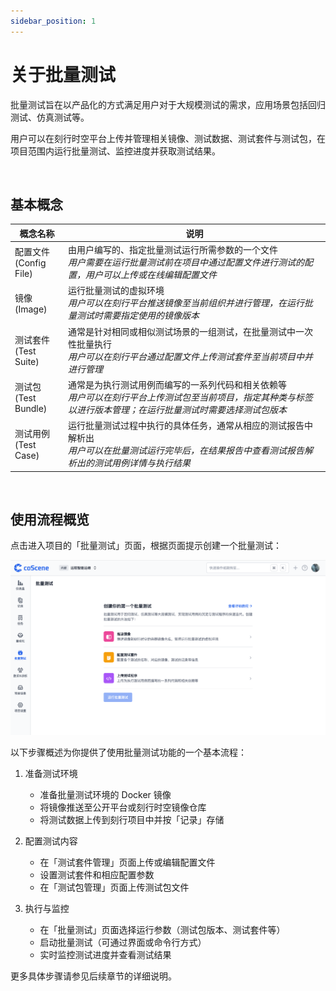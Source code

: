 ```yaml
---
sidebar_position: 1
---
```


# 关于批量测试

批量测试旨在以产品化的方式满足用户对于大规模测试的需求，应用场景包括回归测试、仿真测试等。

用户可以在刻行时空平台上传并管理相关镜像、测试数据、测试套件与测试包，在项目范围内运行批量测试、监控进度并获取测试结果。

<br />

## 基本概念

| 概念名称                    | 说明                                                                                                                                                                 |
| --------------------------- | -------------------------------------------------------------------------------------------------------------------------------------------------------------------- |
| 配置文件<br />(Config File) | 由用户编写的、指定批量测试运行所需参数的一个文件<br />_用户需要在运行批量测试前在项目中通过配置文件进行测试的配置，用户可以上传或在线编辑配置文件_                   |
| 镜像<br />(Image)           | 运行批量测试的虚拟环境<br />_用户可以在刻行平台推送镜像至当前组织并进行管理，在运行批量测试时需要指定使用的镜像版本_                                                 |
| 测试套件<br />(Test Suite)  | 通常是针对相同或相似测试场景的一组测试，在批量测试中一次性批量执行<br />_用户可以在刻行平台通过配置文件上传测试套件至当前项目中并进行管理_                           |
| 测试包<br />(Test Bundle)   | 通常是为执行测试用例而编写的一系列代码和相关依赖等<br />_用户可以在刻行平台上传测试包至当前项目，指定其种类与标签以进行版本管理；在运行批量测试时需要选择测试包版本_ |
| 测试用例<br />(Test Case)   | 运行批量测试过程中执行的具体任务，通常从相应的测试报告中解析出<br />_用户可以在批量测试运行完毕后，在结果报告中查看测试报告解析出的测试用例详情与执行结果_           |

<br />

## 使用流程概览

点击进入项目的「批量测试」页面，根据页面提示创建一个批量测试：

![regression](../img/4-8-regression-intro.png)

以下步骤概述为你提供了使用批量测试功能的一个基本流程：

1. 准备测试环境

   - 准备批量测试环境的 Docker 镜像
   - 将镜像推送至公开平台或刻行时空镜像仓库
   - 将测试数据上传到刻行项目中并按「记录」存储

2. 配置测试内容

   - 在「测试套件管理」页面上传或编辑配置文件
   - 设置测试套件和相应配置参数
   - 在「测试包管理」页面上传测试包文件

3. 执行与监控
   - 在「批量测试」页面选择运行参数（测试包版本、测试套件等）
   - 启动批量测试（可通过界面或命令行方式）
   - 实时监控测试进度并查看测试结果

更多具体步骤请参见后续章节的详细说明。
